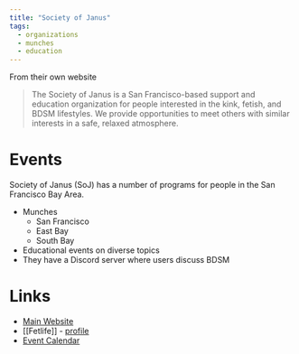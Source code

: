 ```yaml
---
title: "Society of Janus"
tags:
  - organizations
  - munches
  - education
---
```


From their own website

> The Society of Janus is a San Francisco-based support and education organization for people interested in the kink, fetish, and BDSM lifestyles. We provide opportunities to meet others with similar interests in a safe, relaxed atmosphere.

# Events
Society of Janus (SoJ) has a number of programs for people in the San Francisco Bay Area.
- Munches
	- San Francisco
	-  East Bay
	-  South Bay
- Educational events on diverse topics
- They have a Discord server where users discuss BDSM

# Links

- [Main Website](https://soj.org)
- [[Fetlife]] - [profile](https://fetlife.com/users/1603091)
- [Event Calendar](https://soj.org/calendar/)
